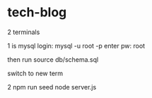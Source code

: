 # tech-blog

2 terminals 

1 is mysql 
login: mysql -u  root -p 
enter pw: root

then run source db/schema.sql

switch to new term

2 npm run seed
node server.js
